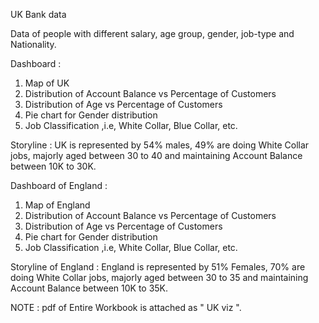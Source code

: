 UK Bank data
    
Data of people with different salary, age group, gender, job-type and Nationality.
    
    
Dashboard :
  1. Map of UK
  2. Distribution of Account Balance vs Percentage of Customers
  3. Distribution of Age vs Percentage of Customers
  4. Pie chart for Gender distribution
  5. Job Classification ,i.e, White Collar, Blue Collar, etc.

Storyline : 
     UK is represented by 54% males, 49% are doing White Collar jobs, majorly aged between 30 to 40 and maintaining Account Balance between 10K to 30K.
     
     
Dashboard of England :
  1. Map of England
  2. Distribution of Account Balance vs Percentage of Customers
  3. Distribution of Age vs Percentage of Customers
  4. Pie chart for Gender distribution
  5. Job Classification ,i.e, White Collar, Blue Collar, etc.

Storyline of England : 
     England is represented by 51% Females, 70% are doing White Collar jobs, majorly aged between 30 to 35 and maintaining Account Balance between 10K to 35K.
     
     
NOTE : pdf of Entire Workbook is attached as " UK viz ".
